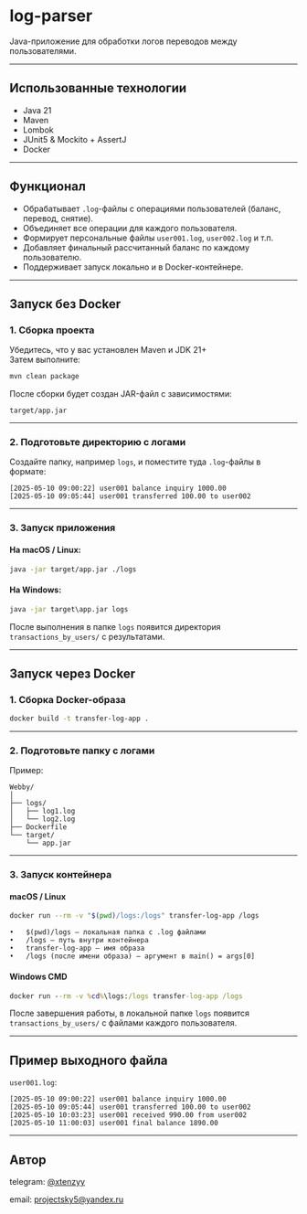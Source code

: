 # log-parser

Java-приложение для обработки логов переводов между пользователями.

---

## Использованные технологии

- Java 21
- Maven
- Lombok
- JUnit5 & Mockito + AssertJ
- Docker

---

## Функционал

- Обрабатывает `.log`-файлы с операциями пользователей (баланс, перевод, снятие).
- Объединяет все операции для каждого пользователя.
- Формирует персональные файлы `user001.log`, `user002.log` и т.п.
- Добавляет финальный рассчитанный баланс по каждому пользователю.
- Поддерживает запуск локально и в Docker-контейнере.

---

## Запуск без Docker

### 1. Сборка проекта

Убедитесь, что у вас установлен Maven и JDK 21+  
Затем выполните:

```bash
mvn clean package
```

После сборки будет создан JAR-файл с зависимостями:

```
target/app.jar
```

---

### 2. Подготовьте директорию с логами

Создайте папку, например `logs`, и поместите туда `.log`-файлы в формате:

```
[2025-05-10 09:00:22] user001 balance inquiry 1000.00
[2025-05-10 09:05:44] user001 transferred 100.00 to user002
```

---

### 3. Запуск приложения

#### На macOS / Linux:

```bash
java -jar target/app.jar ./logs
```

#### На Windows:

```cmd
java -jar target\app.jar logs
```

После выполнения в папке `logs` появится директория `transactions_by_users/` с результатами.

---

## Запуск через Docker

### 1. Сборка Docker-образа

```bash
docker build -t transfer-log-app .
```

---

### 2. Подготовьте папку с логами

Пример:

```
Webby/
│
├── logs/
│   ├── log1.log
│   └── log2.log
├── Dockerfile
└── target/
    └── app.jar
```

---

### 3. Запуск контейнера

#### macOS / Linux

```bash
docker run --rm -v "$(pwd)/logs:/logs" transfer-log-app /logs
```

	•	$(pwd)/logs — локальная папка с .log файлами
	•	/logs — путь внутри контейнера
	•	transfer-log-app — имя образа
	•	/logs (после имени образа) — аргумент в main() = args[0]

#### Windows CMD

```cmd
docker run --rm -v %cd%\logs:/logs transfer-log-app /logs
```

После завершения работы, в локальной папке `logs` появится `transactions_by_users/` с файлами каждого пользователя.

---

## Пример выходного файла

`user001.log`:

```
[2025-05-10 09:00:22] user001 balance inquiry 1000.00
[2025-05-10 09:05:44] user001 transferred 100.00 to user002
[2025-05-10 10:03:23] user001 received 990.00 from user002
[2025-05-10 11:00:03] user001 final balance 1890.00
```

---

## Автор

telegram: [@xtenzyy](https://t.me/xtenzyy)

email: [projectsky5@yandex.ru](mailto:projectsky5@yandex.ru)
